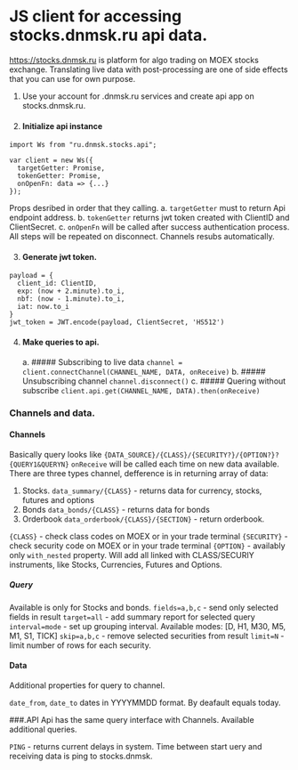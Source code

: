 # JS client for accessing stocks.dnmsk.ru api data.

https://stocks.dnmsk.ru is platform for algo trading on MOEX stocks exchange. Translating live data with post-processing are one of side effects that you can use for own purpose.

1. Use your account for .dnmsk.ru services and create api app on stocks.dnmsk.ru.
2. #### Initialize api instance
```
import Ws from "ru.dnmsk.stocks.api";

var client = new Ws({
  targetGetter: Promise,
  tokenGetter: Promise,
  onOpenFn: data => {...}
});
```
Props desribed in order that they calling.
    a. `targetGetter` must to return Api endpoint address.
    b. `tokenGetter` returns jwt token created with ClientID and ClientSecret.
    c. `onOpenFn` will be called after success authentication process.
All steps will be repeated on disconnect. Channels resubs automatically.

3. #### Generate jwt token.
```
payload = {
  client_id: ClientID,
  exp: (now + 2.minute).to_i,
  nbf: (now - 1.minute).to_i,
  iat: now.to_i
}
jwt_token = JWT.encode(payload, ClientSecret, 'HS512')
```

4. #### Make queries to api.
    a. ##### Subscribing to live data
    `channel = client.connectChannel(CHANNEL_NAME, DATA, onReceive)`
    b. ##### Unsubscribing channel
    `channel.disconnect()`
    c. ##### Quering without subscribe
    `client.api.get(CHANNEL_NAME, DATA).then(onReceive)`


### Channels and data.
#### Channels
Basically query looks like `{DATA_SOURCE}/{CLASS}/{SECURITY?}/{OPTION?}?{QUERY1&QUERYN}`
`onReceive` will be called each time on new data available.
There are three types channel, defference is in returning array of data:
1. Stocks.
`data_summary/{CLASS}` - returns data for currency, stocks, futures and options
2. Bonds
`data_bonds/{CLASS}` - returns data for bonds
3. Orderbook
`data_orderbook/{CLASS}/{SECTION}` - return orderbook.

`{CLASS}` - check class codes on MOEX or in your trade terminal
`{SECURITY}` - check security code on MOEX or in your trade terminal
`{OPTION}` - availably only `with_nested` property. Will add all linked with CLASS/SECURIY instruments, like Stocks, Currencies, Futures and Options.

##### Query
Available is only for Stocks and bonds.
`fields=a,b,c` - send only selected fields in result
`target=all` - add summary report for selected query
`interval=mode` - set up grouping interval. Available modes: [D, H1, M30, M5, M1, S1, TICK]
`skip=a,b,c` - remove selected securities from result
`limit=N` - limit number of rows for each security.

#### Data
Additional properties for query to channel.

`date_from`, `date_to` dates in YYYYMMDD format. By deafault equals today.

###.API
Api has the same query interface with Channels. Available additional queries.

`PING` - returns current delays in system. Time between start uery and receiving data is ping to stocks.dnmsk.
